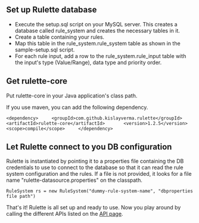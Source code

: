 ## Set up Rulette database
* Execute the setup.sql script on your MySQL server. This creates a database called rule_system
    and creates the necessary tables in it.
* Create a table containing your rules.
* Map this table in the rule_system.rule_system table as shown in the sample-setup.sql script.
* For each rule input, add a row to the rule_system.rule_input table with the input's type (Value/Range), data type and priority order.

## Get rulette-core
Put rulette-core in your Java application's class path. 

If you use maven, you can add the following dependency.


`
<dependency>    
    <groupId>com.github.kislayverma.rulette</groupId>    
    <artifactId>rulette-core</artifactId>      
    <version>1.2.5</version>     
    <scope>compile</scope>    
</dependency>
`
## Let Rulette connect to you DB configuration
Rulette is instantiated by pointing it to a properties file containing the DB credentials to use to connect to the database so that it can read the rule system configuration and the rules. If a file is not provided, it looks for a file name "rulette-datasource.properties" on the classpath.


`
RuleSystem rs = new RuleSystem("dummy-rule-system-name", "dbproperties file path")
`

That's  it! Rulette is all set up and ready to use. Now you play around by calling the different APIs listed on the [API page](https://github.com/kislayverma/Rulette/wiki/APIs).
